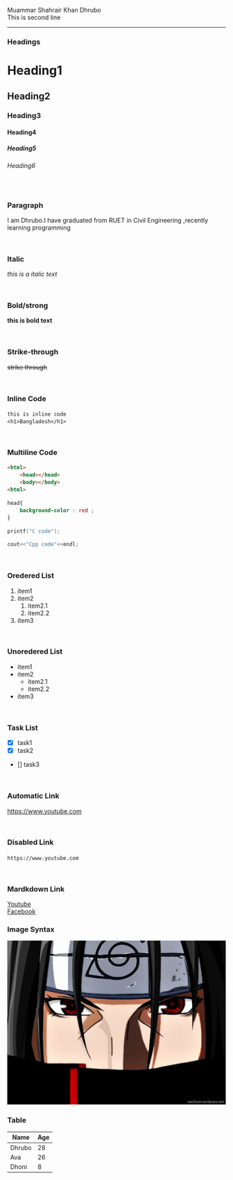 <!-- this is a comment in markdown -->
Muammar Shahrair Khan Dhrubo  
This is second line 

---

### Headings
# Heading1

## Heading2

### Heading3

#### Heading4

##### Heading5

###### Heading6

<br>

### Paragraph
<p>I am Dhrubo.I have graduated from RUET in Civil Engineering ,recently learning programming</p>

<br>

### Italic
_this is a italic text_

<br>  

### Bold/strong
__this is bold text__

<br>

### Strike-through
~~strike through~~

<br> 

### Inline Code
`this is inline code`  
`<h1>Bangladesh</h1>`

<br>

### Multiline Code
```html
<html>
    <head></head>
    <body></body>
<html>
```

```css
head{
    background-color : red ;
}
```

```C
printf("C code");
```

```C plus plus
cout<<"Cpp code"<<endl;
```
<br>

### Oredered List
1. item1  
2. item2  
    1. item2.1
    2. item2.2
3. item3

<br>

### Unoredered List
- item1
- item2
   - item2.1
   - item2.2
- item3

<br>

### Task List
- [x] task1
- [x] task2
- [] task3

<br>

### Automatic Link
https://www.youtube.com

<br>

### Disabled Link
`https://www.youtube.com`

<br>

### Mardkdown Link
[Youtube](https://www.youtube.com)<br>
[Facebook][facebook]

<!--all links are here-->
[website]: https://www.google.com
[facebook]:https://www.facebook.com


### Image Syntax
<!-- [Itachi](./Images/4107266.jpg) -->
<img src="./Images/4107266.jpg">

<br>

### Table
|Name|Age|
|----|---|
|Dhrubo|28|
|Ava|26|
|Dhoni|8|

